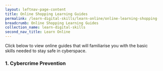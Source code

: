 ```yaml
---
layout: leftnav-page-content
title: Online Shopping Learning Guides
permalink: /learn-digital-skills/learn-online/online-learning-shopping-learning-guides/
breadcrumb: Online Shopping Learning Guides
collection_name: learn-digital-skills
second_nav_title: Learn Online
---
```


Click below to view online guides that will familiarise you with the basic skills needed to stay safe in cyberspace.<br>

<h3>1. Cybercrime Prevention</h3>
